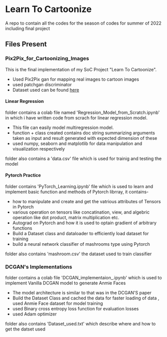 # Learn To Cartoonize
A repo to contain all the codes for the season of codes for summer of 2022 including final project 


## Files Present

### Pix2Pix_for_Cartoonizing_Images

This is the final implementation of my SoC Project "Learn To Cartoonize".
* Used Pix2Pix gan for mapping real images to cartoon images
* used patchgan discriminator
* Dataset used can be found [here](https://www.kaggle.com/datasets/defileroff/comic-faces-paired-synthetic-v2)

#### Linear Regression

folder contains a colab file named 'Regression_Model_from_Scratch.ipynb' in which i have written code from scrach for linear regression model.
* This file can easily model multiregression model.
* function + class created contains doc string summarizing arguments taken as input and result generated with expected dimension of these
* used numpy, seaborn and matplotlib for data manipulation and visualization respectively

folder also contains a 'data.csv' file which is used for trainig and testing the model

#### Pytorch Practice

folder contains 'PyTorch_Learning.ipynb' file which is used to learn and implement basic function and methods of Pytorch librray, it contains-
* how to manipulate and create and get the vatrious attributes of Tensors in Pytorch
* various operation on tensors like concatination, view, and algebric operation like dot product, matrix multiplication etc.
* Autograd on Pytorch and how it is used to optain gradient of arbitrary functions
* Build a Dataset class and dataloader to efficiently load dataset for training
* build a neural network classifier of mashrooms type using Pytorch

folder also contains 'mashroom.csv' the dataset used to train classifier


### DCGAN's Implementations

folder contains a colab file 'DCGAN_implementaion_.ipynb' which is used to implement Vanilla DCGAN model to generate Anmie Faces
* The model architecture is similar to that was in the DCGAN'S paper
* Build the Dataset Class and cached the data for faster loading of data , used Anmie Face dataset for model training
* used Binary cross entropy loss function for evaluation losses
* used Adam optimizer

folder also contains 'Dataset_used.txt' which describe where and how to get the datset used


